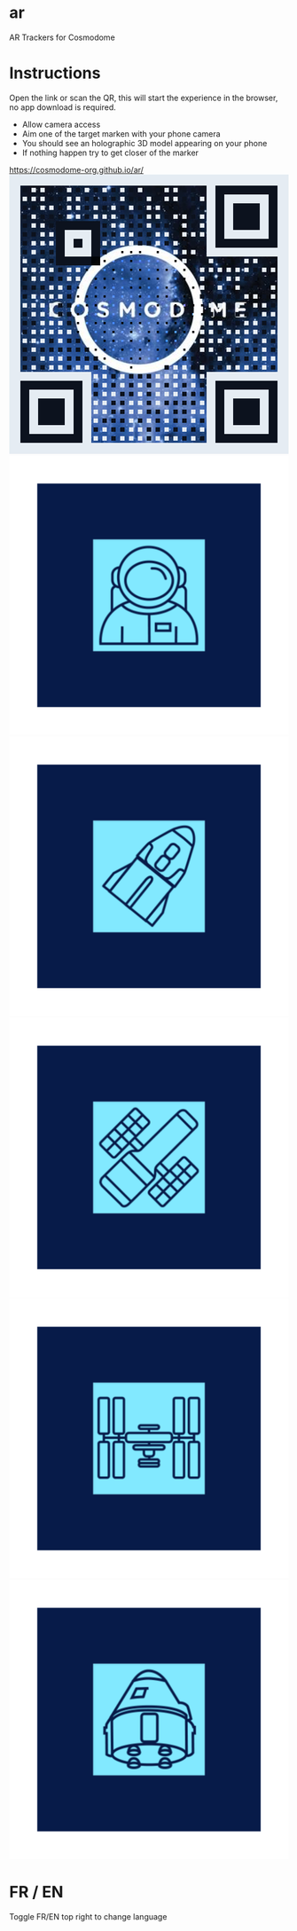 # ar
 AR Trackers for Cosmodome


# Instructions
Open the link or scan the QR, this will start the experience in the browser, no app download is required.


- Allow camera access
- Aim one of the target marken with your phone camera
- You should see an holographic 3D model appearing on your phone
- If nothing happen try to get closer of the marker

https://cosmodome-org.github.io/ar/
![image info](./QR.png)
![image info](./markers/pattern-astronaut.png)
![image info](./markers/pattern-dragon.png)
![image info](./markers/pattern-hubble.png)
![image info](./markers/pattern-iss.png)
![image info](./markers/pattern-starliner.png)



# FR / EN
Toggle FR/EN top right to change language
